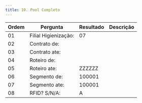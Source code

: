 ```yaml
---
title: 10. Pool Completo
---
```


Ordem | Pergunta | Resultado | Descrição
----- | -------- | --------- | ---------
01    |Filial Higienização: |07 |
02    |Contrato de: | |
03    |Contrato ate: | |
04    |Roteiro de: | |
05    |Roteiro ate: |ZZZZZZ |
06    |Segmento de: |100001 |
07    |Segmento ate: |100001 |
08    |RFID? S/N/A: |A |
